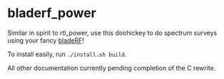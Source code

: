 bladerf_power
===============

Similar in spirit to rtl_power, use this doohickey to do spectrum surveys using your fancy [bladeRF](https://nuand.com/)!

To install easily, run `./install.sh build`.

All other documentation currently pending completion of the C rewrite.

